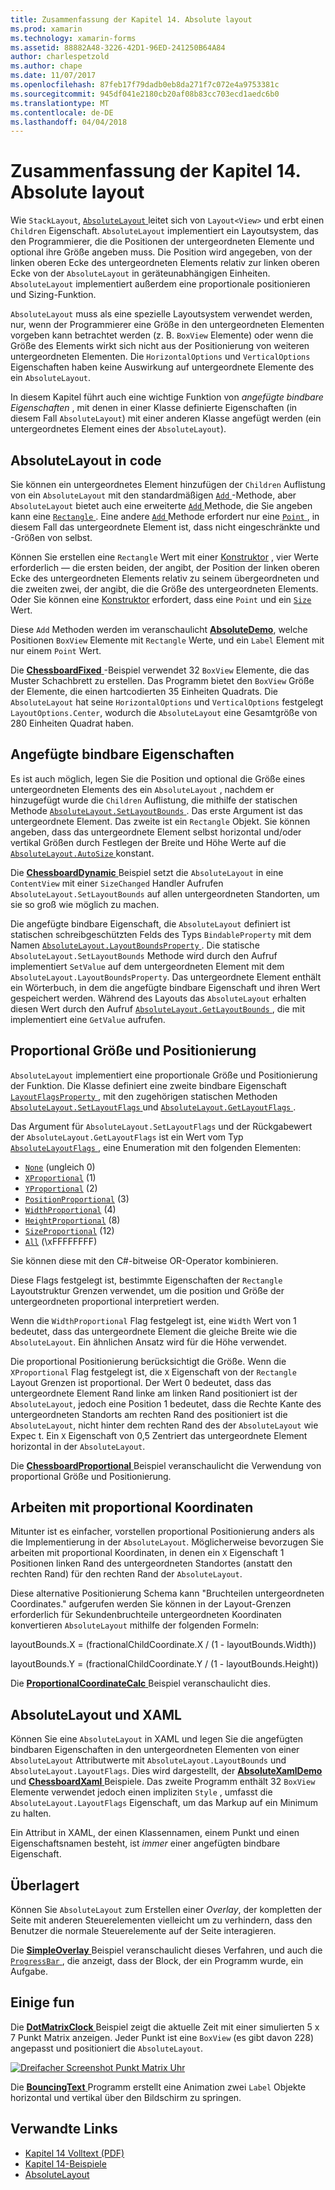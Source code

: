 ```yaml
---
title: Zusammenfassung der Kapitel 14. Absolute layout
ms.prod: xamarin
ms.technology: xamarin-forms
ms.assetid: 88882A48-3226-42D1-96ED-241250B64A84
author: charlespetzold
ms.author: chape
ms.date: 11/07/2017
ms.openlocfilehash: 87feb17f79dadb0eb8da271f7c072e4a9753381c
ms.sourcegitcommit: 945df041e2180cb20af08b83cc703ecd1aedc6b0
ms.translationtype: MT
ms.contentlocale: de-DE
ms.lasthandoff: 04/04/2018
---
```

# <a name="summary-of-chapter-14-absolute-layout"></a>Zusammenfassung der Kapitel 14. Absolute layout

Wie `StackLayout`, [ `AbsoluteLayout` ](https://developer.xamarin.com/api/type/Xamarin.Forms.AbsoluteLayout/) leitet sich von `Layout<View>` und erbt einen `Children` Eigenschaft. `AbsoluteLayout` implementiert ein Layoutsystem, das den Programmierer, die die Positionen der untergeordneten Elemente und optional ihre Größe angeben muss. Die Position wird angegeben, von der linken oberen Ecke des untergeordneten Elements relativ zur linken oberen Ecke von der `AbsoluteLayout` in geräteunabhängigen Einheiten. `AbsoluteLayout` implementiert außerdem eine proportionale positionieren und Sizing-Funktion.

`AbsoluteLayout` muss als eine spezielle Layoutsystem verwendet werden, nur, wenn der Programmierer eine Größe in den untergeordneten Elementen vorgeben kann betrachtet werden (z. B. `BoxView` Elemente) oder wenn die Größe des Elements wirkt sich nicht aus der Positionierung von weiteren untergeordneten Elementen. Die `HorizontalOptions` und `VerticalOptions` Eigenschaften haben keine Auswirkung auf untergeordnete Elemente des ein `AbsoluteLayout`.

In diesem Kapitel führt auch eine wichtige Funktion von *angefügte bindbare Eigenschaften* , mit denen in einer Klasse definierte Eigenschaften (in diesem Fall `AbsoluteLayout`) mit einer anderen Klasse angefügt werden (ein untergeordnetes Element eines der `AbsoluteLayout`).

## <a name="absolutelayout-in-code"></a>AbsoluteLayout in code

Sie können ein untergeordnetes Element hinzufügen der `Children` Auflistung von ein `AbsoluteLayout` mit den standardmäßigen [ `Add` ](https://developer.xamarin.com/api/member/System.Collections.Generic.ICollection%3CT%3E.Add/p/T/) -Methode, aber `AbsoluteLayout` bietet auch eine erweiterte [ `Add` ](https://developer.xamarin.com/api/member/Xamarin.Forms.AbsoluteLayout+IAbsoluteList%3CT%3E.Add/p/Xamarin.Forms.View/Xamarin.Forms.Rectangle/Xamarin.Forms.AbsoluteLayoutFlags/) Methode, die Sie angeben kann eine [ `Rectangle` ](https://developer.xamarin.com/api/type/Xamarin.Forms.Rectangle/). Eine andere [ `Add` ](https://developer.xamarin.com/api/member/Xamarin.Forms.AbsoluteLayout+IAbsoluteList%3CT%3E.Add/p/Xamarin.Forms.View/Xamarin.Forms.Point/) Methode erfordert nur eine [ `Point` ](https://developer.xamarin.com/api/type/Xamarin.Forms.Point/), in diesem Fall das untergeordnete Element ist, dass nicht eingeschränkte und -Größen von selbst.

Können Sie erstellen eine `Rectangle` Wert mit einer [Konstruktor](https://developer.xamarin.com/api/constructor/Xamarin.Forms.Rectangle.Rectangle/p/System.Double/System.Double/System.Double/System.Double/) , vier Werte erforderlich &mdash; die ersten beiden, der angibt, der Position der linken oberen Ecke des untergeordneten Elements relativ zu seinem übergeordneten und die zweiten zwei, der angibt, die die Größe des untergeordneten Elements. Oder Sie können eine [Konstruktor](https://developer.xamarin.com/api/constructor/Xamarin.Forms.Rectangle.Rectangle/p/Xamarin.Forms.Point/Xamarin.Forms.Size/) erfordert, dass eine `Point` und ein [ `Size` ](https://developer.xamarin.com/api/type/Xamarin.Forms.Size/) Wert.

Diese `Add` Methoden werden im veranschaulicht [ **AbsoluteDemo**](https://github.com/xamarin/xamarin-forms-book-samples/tree/master/Chapter14/AbsoluteDemo), welche Positionen `BoxView` Elemente mit `Rectangle` Werte, und ein `Label` Element mit nur einem `Point` Wert.

Die [ **ChessboardFixed** ](https://github.com/xamarin/xamarin-forms-book-samples/tree/master/Chapter14/ChessboardFixed) -Beispiel verwendet 32 `BoxView` Elemente, die das Muster Schachbrett zu erstellen. Das Programm bietet den `BoxView` Größe der Elemente, die einen hartcodierten 35 Einheiten Quadrats. Die `AbsoluteLayout` hat seine `HorizontalOptions` und `VerticalOptions` festgelegt `LayoutOptions.Center`, wodurch die `AbsoluteLayout` eine Gesamtgröße von 280 Einheiten Quadrat haben.

## <a name="attached-bindable-properties"></a>Angefügte bindbare Eigenschaften

Es ist auch möglich, legen Sie die Position und optional die Größe eines untergeordneten Elements des ein `AbsoluteLayout` , nachdem er hinzugefügt wurde die `Children` Auflistung, die mithilfe der statischen Methode [ `AbsoluteLayout.SetLayoutBounds` ](https://developer.xamarin.com/api/member/Xamarin.Forms.AbsoluteLayout.SetLayoutBounds/p/Xamarin.Forms.BindableObject/Xamarin.Forms.Rectangle/). Das erste Argument ist das untergeordnete Element. Das zweite ist ein `Rectangle` Objekt. Sie können angeben, dass das untergeordnete Element selbst horizontal und/oder vertikal Größen durch Festlegen der Breite und Höhe Werte auf die [ `AbsoluteLayout.AutoSize` ](https://developer.xamarin.com/api/property/Xamarin.Forms.AbsoluteLayout.AutoSize/) konstant.

Die [ **ChessboardDynamic** ](https://github.com/xamarin/xamarin-forms-book-samples/tree/master/Chapter14/ChessboardDynamic) Beispiel setzt die `AbsoluteLayout` in eine `ContentView` mit einer `SizeChanged` Handler Aufrufen `AbsoluteLayout.SetLayoutBounds` auf allen untergeordneten Standorten, um sie so groß wie möglich zu machen.  

Die angefügte bindbare Eigenschaft, die `AbsoluteLayout` definiert ist statischen schreibgeschützten Felds des Typs `BindableProperty` mit dem Namen [ `AbsoluteLayout.LayoutBoundsProperty` ](https://developer.xamarin.com/api/field/Xamarin.Forms.AbsoluteLayout.LayoutBoundsProperty/). Die statische `AbsoluteLayout.SetLayoutBounds` Methode wird durch den Aufruf implementiert `SetValue` auf dem untergeordneten Element mit dem `AbsoluteLayout.LayoutBoundsProperty`. Das untergeordnete Element enthält ein Wörterbuch, in dem die angefügte bindbare Eigenschaft und ihren Wert gespeichert werden. Während des Layouts das `AbsoluteLayout` erhalten diesen Wert durch den Aufruf [ `AbsoluteLayout.GetLayoutBounds` ](https://developer.xamarin.com/api/member/Xamarin.Forms.AbsoluteLayout.GetLayoutBounds/p/Xamarin.Forms.BindableObject/), die mit implementiert eine `GetValue` aufrufen.

## <a name="proportional-sizing-and-positioning"></a>Proportional Größe und Positionierung

`AbsoluteLayout` implementiert eine proportionale Größe und Positionierung der Funktion. Die Klasse definiert eine zweite bindbare Eigenschaft [ `LayoutFlagsProperty` ](https://developer.xamarin.com/api/field/Xamarin.Forms.AbsoluteLayout.LayoutFlagsProperty/), mit den zugehörigen statischen Methoden [ `AbsoluteLayout.SetLayoutFlags` ](https://developer.xamarin.com/api/member/Xamarin.Forms.AbsoluteLayout.SetLayoutFlags/p/Xamarin.Forms.BindableObject/Xamarin.Forms.AbsoluteLayoutFlags/) und [ `AbsoluteLayout.GetLayoutFlags` ](https://developer.xamarin.com/api/member/Xamarin.Forms.AbsoluteLayout.GetLayoutFlags/p/Xamarin.Forms.BindableObject/).

Das Argument für `AbsoluteLayout.SetLayoutFlags` und der Rückgabewert der `AbsoluteLayout.GetLayoutFlags` ist ein Wert vom Typ [ `AbsoluteLayoutFlags` ](https://developer.xamarin.com/api/type/Xamarin.Forms.AbsoluteLayoutFlags/), eine Enumeration mit den folgenden Elementen:

- [`None`](https://developer.xamarin.com/api/field/Xamarin.Forms.AbsoluteLayoutFlags.None/) (ungleich 0)
- [`XProportional`](https://developer.xamarin.com/api/field/Xamarin.Forms.AbsoluteLayoutFlags.XProportional/) (1)
- [`YProportional`](https://developer.xamarin.com/api/field/Xamarin.Forms.AbsoluteLayoutFlags.YProportional/) (2)
- [`PositionProportional`](https://developer.xamarin.com/api/field/Xamarin.Forms.AbsoluteLayoutFlags.PositionProportional/) (3)
- [`WidthProportional`](https://developer.xamarin.com/api/field/Xamarin.Forms.AbsoluteLayoutFlags.WidthProportional/) (4)
- [`HeightProportional`](https://developer.xamarin.com/api/field/Xamarin.Forms.AbsoluteLayoutFlags.HeightProportional/) (8)
- [`SizeProportional`](https://developer.xamarin.com/api/field/Xamarin.Forms.AbsoluteLayoutFlags.SizeProportional/) (12)
- [`All`](https://developer.xamarin.com/api/field/Xamarin.Forms.AbsoluteLayoutFlags.All/) (\xFFFFFFFF)

Sie können diese mit den C#-bitweise OR-Operator kombinieren.

Diese Flags festgelegt ist, bestimmte Eigenschaften der `Rectangle` Layoutstruktur Grenzen verwendet, um die position und Größe der untergeordneten proportional interpretiert werden.

Wenn die `WidthProportional` Flag festgelegt ist, eine `Width` Wert von 1 bedeutet, dass das untergeordnete Element die gleiche Breite wie die `AbsoluteLayout`. Ein ähnlichen Ansatz wird für die Höhe verwendet.

Die proportional Positionierung berücksichtigt die Größe. Wenn die `XProportional` Flag festgelegt ist, die `X` Eigenschaft von der `Rectangle` Layout Grenzen ist proportional. Der Wert 0 bedeutet, dass das untergeordnete Element Rand linke am linken Rand positioniert ist der `AbsoluteLayout`, jedoch eine Position 1 bedeutet, dass die Rechte Kante des untergeordneten Standorts am rechten Rand des positioniert ist die `AbsoluteLayout`, nicht hinter dem rechten Rand des der `AbsoluteLayout` wie Expec t. Ein `X` Eigenschaft von 0,5 Zentriert das untergeordnete Element horizontal in der `AbsoluteLayout`.

Die [ **ChessboardProportional** ](https://github.com/xamarin/xamarin-forms-book-samples/tree/master/Chapter14/ChessboardProportional) Beispiel veranschaulicht die Verwendung von proportional Größe und Positionierung.

## <a name="working-with-proportional-coordinates"></a>Arbeiten mit proportional Koordinaten

Mitunter ist es einfacher, vorstellen proportional Positionierung anders als die Implementierung in der `AbsoluteLayout`. Möglicherweise bevorzugen Sie arbeiten mit proportional Koordinaten, in denen ein `X` Eigenschaft 1 Positionen linken Rand des untergeordneten Standortes (anstatt den rechten Rand) für den rechten Rand der `AbsoluteLayout`.

Diese alternative Positionierung Schema kann "Bruchteilen untergeordneten Coordinates." aufgerufen werden Sie können in der Layout-Grenzen erforderlich für Sekundenbruchteile untergeordneten Koordinaten konvertieren `AbsoluteLayout` mithilfe der folgenden Formeln:

layoutBounds.X = (fractionalChildCoordinate.X / (1 - layoutBounds.Width))

layoutBounds.Y = (fractionalChildCoordinate.Y / (1 - layoutBounds.Height))

Die [ **ProportionalCoordinateCalc** ](https://github.com/xamarin/xamarin-forms-book-samples/tree/master/Chapter14/PropCoordCalc) Beispiel veranschaulicht dies.

## <a name="absolutelayout-and-xaml"></a>AbsoluteLayout und XAML

Können Sie eine `AbsoluteLayout` in XAML und legen Sie die angefügten bindbaren Eigenschaften in den untergeordneten Elementen von einer `AbsoluteLayout` Attributwerte mit `AbsoluteLayout.LayoutBounds` und `AbsoluteLayout.LayoutFlags`. Dies wird dargestellt, der [ **AbsoluteXamlDemo** ](https://github.com/xamarin/xamarin-forms-book-samples/tree/master/Chapter14/AbsoluteXamlDemo) und [ **ChessboardXaml** ](https://github.com/xamarin/xamarin-forms-book-samples/tree/master/Chapter14/ChessboardXaml) Beispiele. Das zweite Programm enthält 32 `BoxView` Elemente verwendet jedoch einen impliziten `Style` , umfasst die `AbsoluteLayout.LayoutFlags` Eigenschaft, um das Markup auf ein Minimum zu halten.

Ein Attribut in XAML, der einen Klassennamen, einem Punkt und einen Eigenschaftsnamen besteht, ist *immer* einer angefügten bindbare Eigenschaft.

## <a name="overlays"></a>Überlagert

Können Sie `AbsoluteLayout` zum Erstellen einer *Overlay*, der kompletten der Seite mit anderen Steuerelementen vielleicht um zu verhindern, dass den Benutzer die normale Steuerelemente auf der Seite interagieren. 

Die [ **SimpleOverlay** ](https://github.com/xamarin/xamarin-forms-book-samples/tree/master/Chapter14/SimpleOverlay) Beispiel veranschaulicht dieses Verfahren, und auch die [ `ProgressBar` ](https://developer.xamarin.com/api/type/Xamarin.Forms.ProgressBar/), die anzeigt, dass der Block, der ein Programm wurde, ein Aufgabe.

## <a name="some-fun"></a>Einige fun

Die [ **DotMatrixClock** ](https://github.com/xamarin/xamarin-forms-book-samples/tree/master/Chapter14/DotMatrixClock) Beispiel zeigt die aktuelle Zeit mit einer simulierten 5 x 7 Punkt Matrix anzeigen. Jeder Punkt ist eine `BoxView` (es gibt davon 228) angepasst und positioniert die `AbsoluteLayout`.

[![Dreifacher Screenshot Punkt Matrix Uhr](images/ch14fg08-small.png "Punktmatrix Uhr")](images/ch14fg08-large.png#lightbox "Punktmatrix Uhr")

Die [ **BouncingText** ](https://github.com/xamarin/xamarin-forms-book-samples/tree/master/Chapter14/BouncingText) Programm erstellt eine Animation zwei `Label` Objekte horizontal und vertikal über den Bildschirm zu springen.



## <a name="related-links"></a>Verwandte Links

- [Kapitel 14 Volltext (PDF)](https://download.xamarin.com/developer/xamarin-forms-book/XamarinFormsBook-Ch14-Apr2016.pdf)
- [Kapitel 14-Beispiele](https://github.com/xamarin/xamarin-forms-book-samples/tree/master/Chapter14)
- [AbsoluteLayout](~/xamarin-forms/user-interface/layouts/absolute-layout.md)
